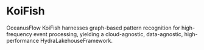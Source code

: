 # KoiFish
OceanusFlow KoiFish harnesses graph-based pattern recognition for high-frequency event processing, yielding a cloud-agnostic, data-agnostic, high-performance HydraLakehouseFramework.
